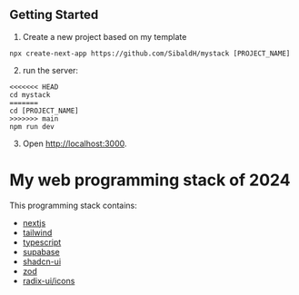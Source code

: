 ## Getting Started

1. Create a new project based on my template

```
npx create-next-app https://github.com/SibaldH/mystack [PROJECT_NAME]
```

2. run the server:

```
<<<<<<< HEAD
cd mystack
=======
cd [PROJECT_NAME]
>>>>>>> main
npm run dev
```

3. Open [http://localhost:3000](http://localhost:3000).

# My web programming stack of 2024

This programming stack contains:

- [nextjs](https://nextjs.org)
- [tailwind](https://tailwindcss.com)
- [typescript](https://www.typescriptlang.org)
- [supabase](https://supabase.com)
- [shadcn-ui](https://ui.shadcn.com)
- [zod](https://zod.dev)
- [radix-ui/icons](https://radix-ui.com/icons)
